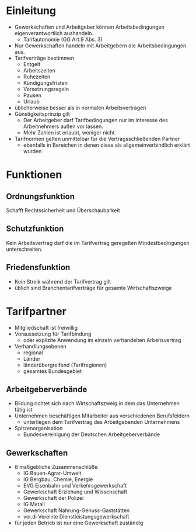 # Einleitung
- Gewerkschaften und Arbeitgeber können Arbeitsbedingungen eigenverantwortlich aushandeln.
    - Tarifautonomie (GG Art.9 Abs. 3)
- Nur Gewerkschaften handeln mit Arbeitgebern die Arbeitsbedingungen aus.
- Tarifverträge bestimmen 
    - Entgelt
    - Arbeitszeiten
    - Ruhezeiten
    - Kündigungsfristen
    - Versetzungsregeln
    - Pausen
    - Urlaub
- üblicherweise besser als in normalen Arbeitsverträgen
- Günstigkeitsprinzip gilt
    - Der Arbeitgeber darf Tarifbedingungen nur im Interesse des Arbeitnehmers außen vor lassen.
    - Mehr Zahlen ist erlaubt, weniger nicht.
- Tarifnormen gelten unmittelbar für die Vertragsschließenden Partner
    - ebenfalls in Bereichen in denen diese als allgemeinverbindlich erklärt wurden

# Funktionen
## Ordnungsfunktion
Schafft Rechtssicherheit und Überschaubarkeit
## Schutzfunktion
Kein Arbeitsvertrag darf die im Tarifvertrag geregelten Mindestbedingungen unterschreiten.
## Friedensfunktion
- Kein Streik während der Tarifvertrag gilt
- üblich sind Branchentarifverträge für gesamte Wirtschaftszweige
# Tarifpartner
- Mitgliedschaft ist freiwillig
- Voraussetzung für Tarifbindung
    - oder explizite Anwendung im einzeln verhandelten Arbeitsvertrag
- Verhandlungsebenen
    - regional
    - Länder
    - länderübergreifend (Tarifregionen)
    - gesamtes Bundesgebiet
## Arbeitgeberverbände
- Bildung richtet sich nach Wirtschaftszweig in dem das Unternehmen tätig ist
- Unternehmen beschäftigen Mitarbeiter aus verschiedenen Berufsfeldern
    - unterliegen dem Tarifvertrag des Arbeitgebenden Unternehmens
- Spitzenorganisation
    - Bundesvereinigung der Deutschen Arbeitgeberverbände
## Gewerkschaften
- 8 maßgebliche Zusammenschlüße
    - IG Bauen-Agrar-Umwelt
    - IG Bergbau, Chemie, Energie
    - EVG Eisenbahn und Verkehrsgewerkschaft
    - Gewerkschaft Erziehung und Wissenschaft
    - Gewerkschaft der Polizei
    - IG Metall
    - Gewerkschaft Nahrung-Genuss-Gaststätten
    - ver.di Vereinte Dienstleistungsgewerkschaft
- für jeden Betrieb ist nur eine Gewerkschaft zuständig
